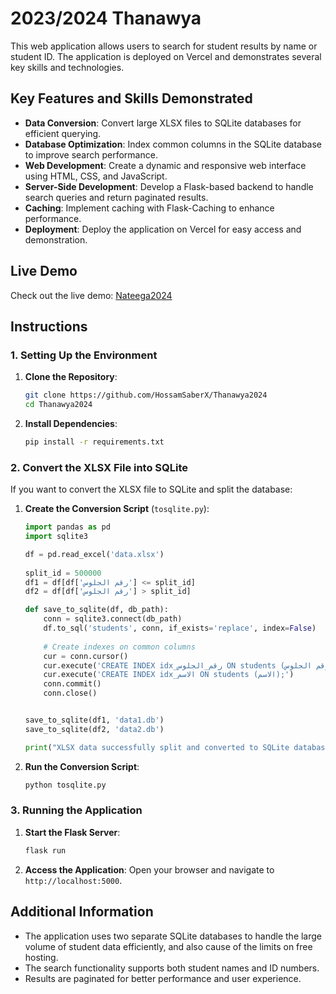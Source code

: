 # 2023/2024 Thanawya

This web application allows users to search for student results by name or student ID. The application is deployed on Vercel and demonstrates several key skills and technologies.

## Key Features and Skills Demonstrated

- **Data Conversion**: Convert large XLSX files to SQLite databases for efficient querying.
- **Database Optimization**: Index common columns in the SQLite database to improve search performance.
- **Web Development**: Create a dynamic and responsive web interface using HTML, CSS, and JavaScript.
- **Server-Side Development**: Develop a Flask-based backend to handle search queries and return paginated results.
- **Caching**: Implement caching with Flask-Caching to enhance performance.
- **Deployment**: Deploy the application on Vercel for easy access and demonstration.

## Live Demo

Check out the live demo: [Nateega2024](https://nateega-five.vercel.app/)

## Instructions

### 1. Setting Up the Environment

1. **Clone the Repository**:
   ```bash
   git clone https://github.com/HossamSaberX/Thanawya2024
   cd Thanawya2024
   ```

2. **Install Dependencies**:
   ```bash
   pip install -r requirements.txt
   ```

### 2. Convert the XLSX File into SQLite

If you want to convert the XLSX file to SQLite and split the database:

1. **Create the Conversion Script** (`tosqlite.py`):

   ```python
   import pandas as pd
   import sqlite3

   df = pd.read_excel('data.xlsx')
 
   split_id = 500000
   df1 = df[df['رقم الجلوس'] <= split_id]
   df2 = df[df['رقم الجلوس'] > split_id]

   def save_to_sqlite(df, db_path):
       conn = sqlite3.connect(db_path)
       df.to_sql('students', conn, if_exists='replace', index=False)
       
       # Create indexes on common columns
       cur = conn.cursor()
       cur.execute('CREATE INDEX idx_رقم_الجلوس ON students (رقم الجلوس);')
       cur.execute('CREATE INDEX idx_الاسم ON students (الاسم);')
       conn.commit()
       conn.close()


   save_to_sqlite(df1, 'data1.db')
   save_to_sqlite(df2, 'data2.db')

   print("XLSX data successfully split and converted to SQLite databases with indexes.")
   ```

2. **Run the Conversion Script**:
   ```bash
   python tosqlite.py
   ```

### 3. Running the Application

1. **Start the Flask Server**:
   ```bash
   flask run
   ```

2. **Access the Application**: Open your browser and navigate to `http://localhost:5000`.

## Additional Information

- The application uses two separate SQLite databases to handle the large volume of student data efficiently, and also cause of the limits on free hosting.
- The search functionality supports both student names and ID numbers.
- Results are paginated for better performance and user experience.
